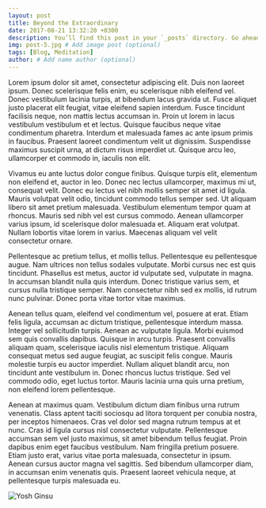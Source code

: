 ```yaml
---
layout: post
title: Beyond the Extraordinary
date: 2017-08-21 13:32:20 +0300
description: You’ll find this post in your `_posts` directory. Go ahead and edit it and re-build the site to see your changes. # Add post description (optional)
img: post-5.jpg # Add image post (optional)
tags: [Blog, Meditation]
author: # Add name author (optional)
---
```

Lorem ipsum dolor sit amet, consectetur adipiscing elit. Duis non laoreet ipsum. Donec scelerisque felis enim, eu scelerisque nibh eleifend vel. Donec vestibulum lacinia turpis, at bibendum lacus gravida ut. Fusce aliquet justo placerat elit feugiat, vitae eleifend sapien interdum. Fusce tincidunt facilisis neque, non mattis lectus accumsan in. Proin ut lorem in lacus vestibulum vestibulum et et lectus. Quisque faucibus neque vitae condimentum pharetra. Interdum et malesuada fames ac ante ipsum primis in faucibus. Praesent laoreet condimentum velit ut dignissim. Suspendisse maximus suscipit urna, at dictum risus imperdiet ut. Quisque arcu leo, ullamcorper et commodo in, iaculis non elit.

Vivamus eu ante luctus dolor congue finibus. Quisque turpis elit, elementum non eleifend et, auctor in leo. Donec nec lectus ullamcorper, maximus mi ut, consequat velit. Donec eu lectus vel nibh mollis semper sit amet id ligula. Mauris volutpat velit odio, tincidunt commodo tellus semper sed. Ut aliquam libero sit amet pretium malesuada. Vestibulum elementum tempor quam at rhoncus. Mauris sed nibh vel est cursus commodo. Aenean ullamcorper varius ipsum, id scelerisque dolor malesuada et. Aliquam erat volutpat. Nullam lobortis vitae lorem in varius. Maecenas aliquam vel velit consectetur ornare.

Pellentesque ac pretium tellus, et mollis tellus. Pellentesque eu pellentesque augue. Nam ultrices non tellus sodales vulputate. Morbi cursus nec est quis tincidunt. Phasellus est metus, auctor id vulputate sed, vulputate in magna. In accumsan blandit nulla quis interdum. Donec tristique varius sem, et cursus nulla tristique semper. Nam consectetur nibh sed ex mollis, id rutrum nunc pulvinar. Donec porta vitae tortor vitae maximus.

Aenean tellus quam, eleifend vel condimentum vel, posuere at erat. Etiam felis ligula, accumsan ac dictum tristique, pellentesque interdum massa. Integer vel sollicitudin turpis. Aenean ac vulputate ligula. Morbi euismod sem quis convallis dapibus. Quisque in arcu turpis. Praesent convallis aliquam quam, scelerisque iaculis nisl elementum tristique. Aliquam consequat metus sed augue feugiat, ac suscipit felis congue. Mauris molestie turpis eu auctor imperdiet. Nullam aliquet blandit arcu, non tincidunt ante vestibulum in. Donec rhoncus luctus tristique. Sed vel commodo odio, eget luctus tortor. Mauris lacinia urna quis urna pretium, non eleifend lorem pellentesque.

Aenean at maximus quam. Vestibulum dictum diam finibus urna rutrum venenatis. Class aptent taciti sociosqu ad litora torquent per conubia nostra, per inceptos himenaeos. Cras vel dolor sed magna rutrum tempus at et nunc. Cras id ligula cursus nisl consectetur vulputate. Pellentesque accumsan sem vel justo maximus, sit amet bibendum tellus feugiat. Proin dapibus enim eget faucibus vestibulum. Nam fringilla pretium posuere. Etiam justo erat, varius vitae porta malesuada, consectetur in ipsum. Aenean cursus auctor magna vel sagittis. Sed bibendum ullamcorper diam, in accumsan enim venenatis quis. Praesent laoreet vehicula neque, at pellentesque turpis malesuada eu.

![Yosh Ginsu]({{site.baseurl}}/assets/img/islandia-hola-viajes.jpg)